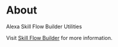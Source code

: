 # About

Alexa Skill Flow Builder Utilities 

Visit [Skill Flow Builder]( https://alexa.design/sfb-editor-landing-page) for more information.
